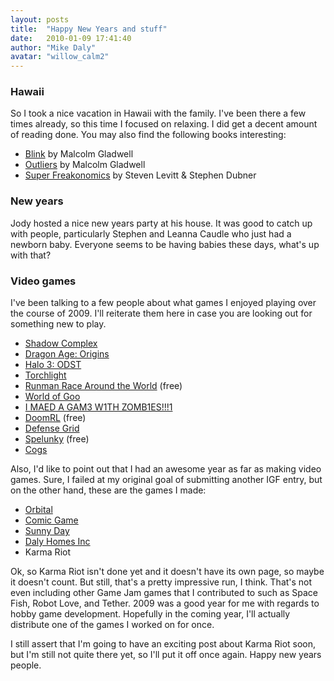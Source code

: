 ```yaml
---
layout: posts
title:  "Happy New Years and stuff"
date:   2010-01-09 17:41:40
author: "Mike Daly"
avatar: "willow_calm2"
---
```

### Hawaii

So I took a nice vacation in Hawaii with the family. I've been there a few times already, so this time I focused on relaxing. I did get a decent amount of reading done. You may also find the following books interesting:

* [Blink](http://www.amazon.com/Blink-Power-Thinking-Without/dp/0316010669/ref=sr_1_1?ie=UTF8&s=books&qid=1263076424&sr=8-1) by Malcolm Gladwell
* [Outliers](http://www.amazon.com/Outliers-Story-Success-Malcolm-Gladwell/dp/0316017922/ref=ntt_at_ep_dpt_1) by Malcolm Gladwell
* [Super Freakonomics](http://www.amazon.com/SuperFreakonomics-Cooling-Patriotic-Prostitutes-Insurance/dp/0060889578/ref=sr_1_1?ie=UTF8&s=books&qid=1263076463&sr=1-1) by Steven Levitt &amp; Stephen Dubner

### New years

Jody hosted a nice new years party at his house. It was good to catch up with people, particularly Stephen and Leanna Caudle who just had a newborn baby. Everyone seems to be having babies these days, what's up with that?

### Video games

I've been talking to a few people about what games I enjoyed playing over the course of 2009. I'll reiterate them here in case you are looking out for something new to play.

* [Shadow Complex](http://www.xbox.com/en-US/games/s/shadowcomplexxbla/)
* [Dragon Age: Origins](http://www.xbox.com/en-US/games/d/dragonageorigins/)
* [Halo 3: ODST](http://www.xbox.com/en-US/games/splash/h/halo3odst/)
* [Torchlight](http://www.torchlightgame.com/)
* [Runman Race Around the World](http://whatareyouwait.info/) (free)
* [World of Goo](http://2dboy.com/games.php)
* [I MAED A GAM3 W1TH ZOMB1ES!!!1](http://marketplace.xbox.com/en-US/games/media/66acd000-77fe-1000-9115-d802585502a6)
* [DoomRL](http://doom.chaosforge.org/) (free)
* [Defense Grid](http://defensegrid.hiddenpath.com/)
* [Spelunky](http://www.spelunkyworld.com/) (free)
* [Cogs](http://www.cogsgame.com/)

Also, I'd like to point out that I had an awesome year as far as making video games. Sure, I failed at my original goal of submitting another IGF entry, but on the other hand, these are the games I made:

* [Orbital](/games/orbital.html)
* [Comic Game](/games/comic-game.html)
* [Sunny Day](/games/sunny-day.html)
* [Daly Homes Inc](/games/daly-homes-inc.html)
* Karma Riot

Ok, so Karma Riot isn't done yet and it doesn't have its own page, so maybe it doesn't count. But still, that's a pretty impressive run, I think. That's not even including other Game Jam games that I contributed to such as Space Fish, Robot Love, and Tether. 2009 was a good year for me with regards to hobby game development. Hopefully in the coming year, I'll actually distribute one of the games I worked on for once.

I still assert that I'm going to have an exciting post about Karma Riot soon, but I'm still not quite there yet, so I'll put it off once again. Happy new years people.

